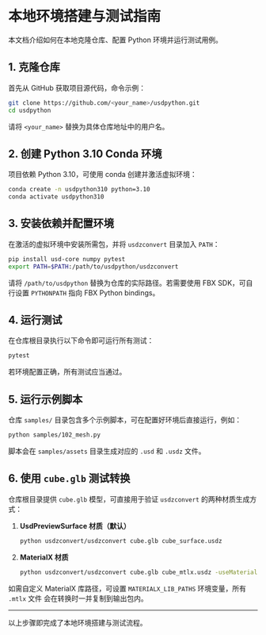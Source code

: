 # 本地环境搭建与测试指南

本文档介绍如何在本地克隆仓库、配置 Python 环境并运行测试用例。

## 1. 克隆仓库

首先从 GitHub 获取项目源代码，命令示例：

```bash
git clone https://github.com/<your_name>/usdpython.git
cd usdpython
```

请将 `<your_name>` 替换为具体仓库地址中的用户名。

## 2. 创建 Python 3.10 Conda 环境

项目依赖 Python 3.10，可使用 conda 创建并激活虚拟环境：

```bash
conda create -n usdpython310 python=3.10
conda activate usdpython310
```

## 3. 安装依赖并配置环境

在激活的虚拟环境中安装所需包，并将 `usdzconvert` 目录加入 `PATH`：

```bash
pip install usd-core numpy pytest
export PATH=$PATH:/path/to/usdpython/usdzconvert
```

请将 `/path/to/usdpython` 替换为仓库的实际路径。若需要使用 FBX SDK，可自行设置 `PYTHONPATH` 指向 FBX Python bindings。

## 4. 运行测试

在仓库根目录执行以下命令即可运行所有测试：

```bash
pytest
```

若环境配置正确，所有测试应当通过。

## 5. 运行示例脚本

仓库 `samples/` 目录包含多个示例脚本，可在配置好环境后直接运行，例如：

```bash
python samples/102_mesh.py
```

脚本会在 `samples/assets` 目录生成对应的 `.usd` 和 `.usdz` 文件。

## 6. 使用 `cube.glb` 测试转换

仓库根目录提供 `cube.glb` 模型，可直接用于验证 `usdzconvert` 的两种材质生成方式：

1. **UsdPreviewSurface 材质（默认）**

   ```bash
   python usdzconvert/usdzconvert cube.glb cube_surface.usdz
   ```

2. **MaterialX 材质**

   ```bash
   python usdzconvert/usdzconvert cube.glb cube_mtlx.usdz -useMaterialX
   ```

如需自定义 MaterialX 库路径，可设置 `MATERIALX_LIB_PATHS` 环境变量，所有 `.mtlx` 文件
会在转换时一并复制到输出包内。

---
以上步骤即完成了本地环境搭建与测试流程。
